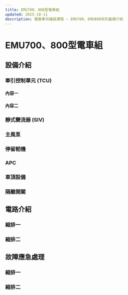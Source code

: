 ```yaml
---
title: EMU700、800型電車組
updated: 2025-10-11
description: 電聯車司機員課程 — EMU700、EMU800系列基礎介紹
---
```


# EMU700、800型電車組

## 設備介紹
### 牽引控制單元 (TCU)
#### 內容一
#### 內容二
### 靜式變流器 (SIV)
### 主風泵
### 停留軔機
### APC
### 車頂設備
### 隔離開關

## 電路介紹
### 縮排一
### 縮排二

## 故障應急處理
### 縮排一
### 縮排二